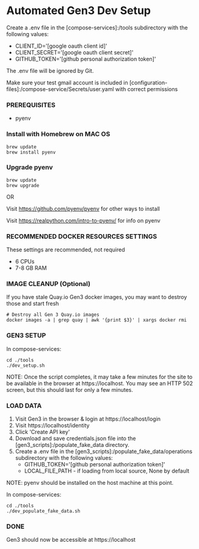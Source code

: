 # Automated Gen3 Dev Setup

Create a .env file in the [compose-services]:/tools subdirectory with the following values:

- CLIENT_ID='[google oauth client id]'
- CLIENT_SECRET='[google oauth client secret]'
- GITHUB_TOKEN='[github personal authorization token]'

The .env file will be ignored by Git.

Make sure your test gmail account is included in [configuration-files]:/compose-service/Secrets/user.yaml with correct permissions

### PREREQUISITES
- pyenv

### Install with Homebrew on MAC OS
```
brew update
brew install pyenv
```

### Upgrade pyenv
```
brew update
brew upgrade
```
OR

Visit https://github.com/pyenv/pyenv for other ways to install

Visit https://realpython.com/intro-to-pyenv/ for info on pyenv

### RECOMMENDED DOCKER RESOURCES SETTINGS
These settings are recommended, not required
- 6 CPUs
- 7-8 GB RAM

### IMAGE CLEANUP (Optional)
If you have stale Quay.io Gen3 docker images, you may want to destroy those and start fresh

```
# Destroy all Gen 3 Quay.io images
docker images -a | grep quay | awk '{print $3}' | xargs docker rmi
```

### GEN3 SETUP

In compose-services:
```
cd ./tools
./dev_setup.sh
```

NOTE:  Once the script completes, it may take a few minutes for the site to be available in the browser at https://localhost.  You may see an HTTP 502 screen, but this should last for only a few minutes.


### LOAD DATA

1. Visit Gen3 in the browser & login at https://localhost/login
2. Visit https://localhost/identity
3. Click 'Create API key'
4. Download and save credentials.json file into the [gen3_scripts]:/populate_fake_data directory.
5. Create a .env file in the [gen3_scripts]:/populate_fake_data/operations subdirectory with the following values:
    - GITHUB_TOKEN='[github personal authorization token]'
    - LOCAL_FILE_PATH - if loading from local source, None by default

NOTE:  pyenv should be installed on the host machine at this point.

In compose-services:
```
cd ./tools
./dev_populate_fake_data.sh
```

### DONE
Gen3 should now be accessible at https://localhost